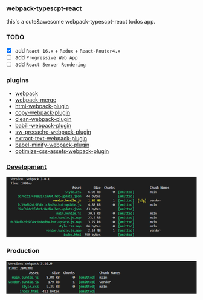 ### webpack-typescpt-react
this's a cute&awesome webpack-typescpt-react todos app.
### TODO
- [x] add `React 16.x` + `Redux` + `React-Router4.x`
- [ ] add `Progressive Web App`
- [ ] add `React Server Rendering`
### plugins
- [webpack](https://github.com/webpack/webpack)
- [webpack-merge](https://github.com/survivejs/webpack-merge)
- [html-webpack-plugin](https://github.com/jantimon/html-webpack-plugin)
- [copy-webpack-plugin](https://github.com/webpack-contrib/copy-webpack-plugin)
- [clean-webpack-plugin](https://github.com/johnagan/clean-webpack-plugin)
- [babili-webpack-plugin](https://github.com/cruzlauroiii/babili-webpack-plugin)
- [sw-precache-webpack-plugin](https://github.com/goldhand/sw-precache-webpack-plugin)
- [extract-text-webpack-plugin](https://github.com/webpack-contrib/extract-text-webpack-plugin)
- [babel-minify-webpack-plugin](https://github.com/webpack-contrib/babel-minify-webpack-plugin)
- [optimize-css-assets-webpack-plugin](https://github.com/NMFR/optimize-css-assets-webpack-plugin)
### [Development](https://github.com/ReySun/webpack-typescript-react/blob/master/screenshots/dev_ui_1.png)
![](./screenshots/dev_1.png)
### Production
![](./screenshots/prod_1.png)
